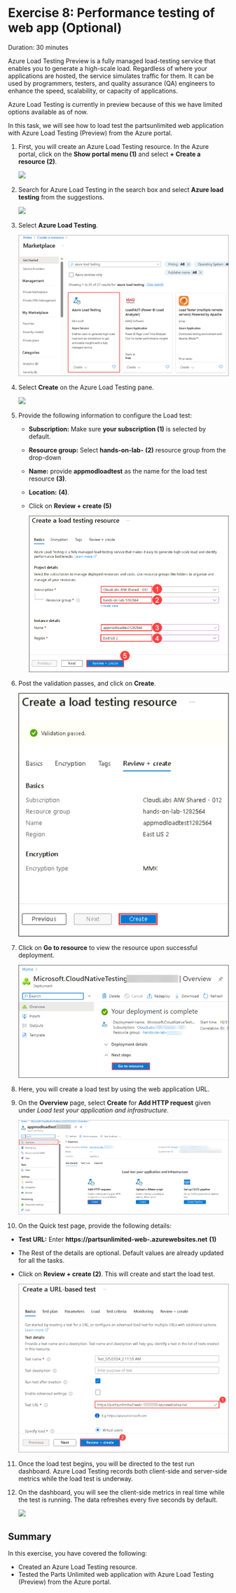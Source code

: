 # Exercise 8: Performance testing of web app (Optional)
Duration: 30 minutes

Azure Load Testing Preview is a fully managed load-testing service that enables you to generate a high-scale load. Regardless of where your applications are hosted, the service simulates traffic for them. It can be used by programmers, testers, and quality assurance (QA) engineers to enhance the speed, scalability, or capacity of applications.

Azure Load Testing is currently in preview because of this we have limited options available as of now.

In this task, we will see how to load test the partsunlimited web application with Azure Load Testing (Preview) from the Azure portal.

1. First, you will create an Azure Load Testing resource. In the Azure portal, click on the **Show portal menu (1)** and select **+ Create a resource (2)**.

   ![](media/pe-25.png)

2. Search for Azure Load Testing in the search box and select **Azure load testing** from the suggestions.
 
   ![](media/appmod-ex8-s2.png)

3. Select **Azure Load Testing**.

    ![](media/image11.png)

4. Select **Create** on the Azure Load Testing pane.
 
    ![](media/appmod-ex8-s3.png)

5. Provide the following information to configure the Load test:

   - **Subscription:** Make sure **your subscription (1)** is selected by default.
   - **Resource group:** Select **hands-on-lab-<inject key="DeploymentID" enableCopy="false"/>** **(2)** resource group from the drop-down
   - **Name:** provide **appmodloadtest<inject key="DeploymentID" enableCopy="false"/>** as the name for the load test resource **(3)**.
   - **Location:** **<inject key="location" />** **(4)**.
   - Click on **Review + create (5)**
 
      ![](media/01-04-2024(20).png)
    
6. Post the validation passes, and click on **Create**.

    ![](media/01-04-2024(21).png)

7. Click on **Go to resource** to view the resource upon successful deployment.

    ![](media/loadtest(3).png)

8. Here, you will create a load test by using the web application URL.

9. On the **Overview** page, select **Create** for **Add HTTP request** given under _Load test your application and infrastructure_.

    ![](media/image13.png)

10. On the Quick test page, provide the following details:

   - **Test URL:** Enter **https://partsunlimited-web-<inject key="DeploymentID" enableCopy="false"/>.azurewebsites.net** **(1)**
   -  The Rest of the details are optional. Default values are already updated for all the tasks.
   -  Click on **Review + create (2)**. This will create and start the load test.

      ![](media/image12.png)

11. Once the load test begins, you will be directed to the test run dashboard. Azure Load Testing records both client-side and server-side metrics while the load test is underway. 

12. On the dashboard, you will see the client-side metrics in real time while the test is running. The data refreshes every five seconds by default.

    ![](media/loadtest6.png)
    
## Summary
 
In this exercise, you have covered the following:
  
   - Created an Azure Load Testing resource. 
   - Tested the Parts Unlimited web application with Azure Load Testing (Preview) from the Azure portal. 
